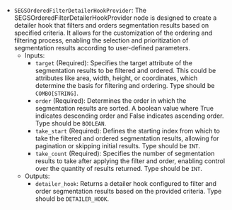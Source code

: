 - `SEGSOrderedFilterDetailerHookProvider`: The SEGSOrderedFilterDetailerHookProvider node is designed to create a detailer hook that filters and orders segmentation results based on specified criteria. It allows for the customization of the ordering and filtering process, enabling the selection and prioritization of segmentation results according to user-defined parameters.
    - Inputs:
        - `target` (Required): Specifies the target attribute of the segmentation results to be filtered and ordered. This could be attributes like area, width, height, or coordinates, which determine the basis for filtering and ordering. Type should be `COMBO[STRING]`.
        - `order` (Required): Determines the order in which the segmentation results are sorted. A boolean value where True indicates descending order and False indicates ascending order. Type should be `BOOLEAN`.
        - `take_start` (Required): Defines the starting index from which to take the filtered and ordered segmentation results, allowing for pagination or skipping initial results. Type should be `INT`.
        - `take_count` (Required): Specifies the number of segmentation results to take after applying the filter and order, enabling control over the quantity of results returned. Type should be `INT`.
    - Outputs:
        - `detailer_hook`: Returns a detailer hook configured to filter and order segmentation results based on the provided criteria. Type should be `DETAILER_HOOK`.
